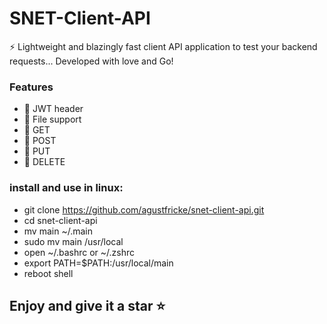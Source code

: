 # SNET-Client-API

⚡ Lightweight and blazingly fast client API application to test your backend requests... Developed with love and Go!

### Features
- :satellite: JWT header
- :satellite: File support
- :satellite: GET 
- :satellite: POST 
- :satellite: PUT 
- :satellite: DELETE

### install and use in linux:
- git clone https://github.com/agustfricke/snet-client-api.git
- cd snet-client-api
- mv main ~/.main
- sudo mv main /usr/local
- open ~/.bashrc or ~/.zshrc 
- export PATH=$PATH:/usr/local/main
- reboot shell

## Enjoy and give it a star ⭐
